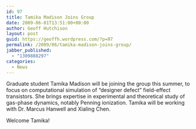 ```yaml
---
id: 97
title: Tamika Madison Joins Group
date: 2009-06-01T13:51:00+00:00
author: Geoff Hutchison
layout: post
guid: https://geoffh.wordpress.com/?p=97
permalink: /2009/06/tamika-madison-joins-group/
jabber_published:
  - "1309888297"
categories:
  - News
---
```

Graduate student Tamika Madison will be joining the group this summer, to focus on computational simulation of “designer defect” field-effect transistors. She brings expertise in experimental and theoretical study of gas-phase dynamics, notably Penning ionization. Tamika will be working with Dr. Marcus Hanwell and Xialing Chen.

Welcome Tamika!